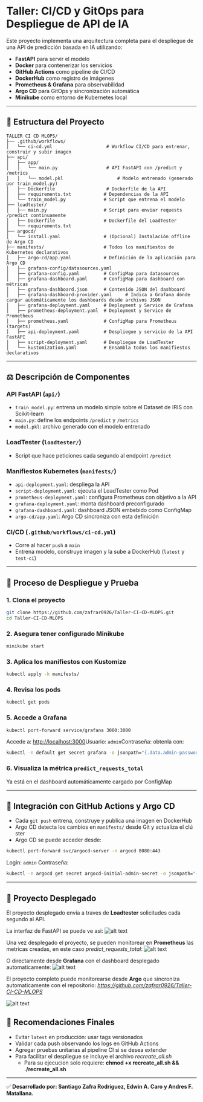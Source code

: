 # Taller: CI/CD y GitOps para Despliegue de API de IA

Este proyecto implementa una arquitectura completa para el despliegue de una API de predicción basada en IA utilizando:

- **FastAPI** para servir el modelo
- **Docker** para contenerizar los servicios
- **GitHub Actions** como pipeline de CI/CD
- **DockerHub** como registro de imágenes
- **Prometheus & Grafana** para observabilidad
- **Argo CD** para GitOps y sincronización automática
- **Minikube** como entorno de Kubernetes local

---

## 📂 Estructura del Proyecto

```
TALLER CI CD MLOPS/
├── .github/workflows/
│   └── ci-cd.yml                    # Workflow CI/CD para entrenar, construir y subir imagen
├── api/
│   ├── app/
│   │   └── main.py                  # API FastAPI con /predict y /metrics
│   │   └── model.pkl                    # Modelo entrenado (generado por train_model.py)
│   ├── Dockerfile                   # Dockerfile de la API
│   ├── requirements.txt            # Dependencias de la API
│   └── train_model.py              # Script que entrena el modelo
├── loadtester/
│   ├── main.py                     # Script para enviar requests /predict continuamente
│   ├── Dockerfile                  # Dockerfile del LoadTester
│   └── requirements.txt
├── argocd/
│   └── install.yaml                # (Opcional) Instalación offline de Argo CD
├── manifests/                      # Todos los manifiestos de Kubernetes declarativos
│   ├── argo-cd/app.yaml            # Definición de la aplicación para Argo CD
│   ├── grafana-config/datasources.yaml
│   ├── grafana-config.yaml         # ConfigMap para datasources
│   ├── grafana-dashboard.yaml      # ConfigMap para dashboard con métricas
│   ├── grafana-dashboard.json      # Contenido JSON del dashboard
│   ├── grafana-dashboard-provider.yaml     # Indica a Grafana dónde cargar automáticamente los dashboards desde archivos JSON
│   ├── grafana-deployment.yaml     # Deployment y Service de Grafana
│   ├── prometheus-deployment.yaml  # Deployment y Service de Prometheus
│   ├── prometheus.yaml             # ConfigMap para Prometheus (targets)
│   ├── api-deployment.yaml         # Despliegue y servicio de la API FastAPI
│   ├── script-deployment.yaml      # Despliegue de LoadTester
│   └── kustomization.yaml          # Ensambla todos los manifiestos declarativos
```

---

## ⚖️ Descripción de Componentes

### API FastAPI (`api/`)

- `train_model.py`: entrena un modelo simple sobre el Dataset de IRIS con Scikit-learn
- `main.py`: define los endpoints `/predict` y `/metrics`
- `model.pkl`: archivo generado con el modelo entrenado

### LoadTester (`loadtester/`)

- Script que hace peticiones cada segundo al endpoint `/predict`

### Manifiestos Kubernetes (`manifests/`)

- `api-deployment.yaml`: despliega la API
- `script-deployment.yaml`: ejecuta el LoadTester como Pod
- `prometheus-deployment.yaml`: configura Prometheus con objetivo a la API
- `grafana-deployment.yaml`: monta dashboard preconfigurado
- `grafana-dashboard.yaml`: dashboard JSON embebido como ConfigMap
- `argo-cd/app.yaml`: Argo CD sincroniza con esta definición

### CI/CD (`.github/workflows/ci-cd.yml`)

- Corre al hacer `push` a `main`
- Entrena modelo, construye imagen y la sube a DockerHub (`latest` y `test-ci`)

---

## 🧰 Proceso de Despliegue y Prueba

### 1. Clona el proyecto

```bash
git clone https://github.com/zafrar0926/Taller-CI-CD-MLOPS.git
cd Taller-CI-CD-MLOPS
```

### 2. Asegura tener configurado Minikube

```bash
minikube start
```

### 3. Aplica los manifiestos con Kustomize

```bash
kubectl apply -k manifests/
```

### 4. Revisa los pods

```bash
kubectl get pods
```

### 5. Accede a Grafana

```bash
kubectl port-forward service/grafana 3000:3000
```

Accede a: [http://localhost:3000](http://localhost:3000)Usuario: `admin`Contraseña: obtenla con:

```bash
kubectl -n default get secret grafana -o jsonpath="{.data.admin-password}" | base64 -d && echo
```

### 6. Visualiza la métrica `predict_requests_total`

Ya está en el dashboard automáticamente cargado por ConfigMap

---

## 🚀 Integración con GitHub Actions y Argo CD

- Cada `git push` entrena, construye y publica una imagen en DockerHub
- Argo CD detecta los cambios en `manifests/` desde Git y actualiza el clú ster
- Argo CD se puede acceder desde:

```bash
kubectl port-forward svc/argocd-server -n argocd 8080:443
```

Login: `admin` Contraseña:

```bash
kubectl -n argocd get secret argocd-initial-admin-secret -o jsonpath="{.data.password}" | base64 -d && echo
```

---

## 🚀 Proyecto Desplegado

El proyecto desplegado envia a traves de **Loadtester** solicitudes cada segundo al API. 

La interfaz de FastAPI se puede ve asi:
![alt text](image.png)

Una vez desplegado el proyecto, se pueden monitorear en **Prometheus** las metricas creadas, en este caso *predict_requests_total*:
![alt text](image-1.png)

O directamente desde **Grafana** con el dashboard desplegado automaticamente:
![alt text](image-2.png)

El proyecto completo puede monitorearse desde **Argo** que sincroniza automaticamente con el repositorio: *https://github.com/zafrar0926/Taller-CI-CD-MLOPS*

![alt text](image-3.png)


## 🛌 Recomendaciones Finales

- Evitar `latest` en producción: usar tags versionados
- Validar cada push observando los logs en GitHub Actions
- Agregar pruebas unitarias al pipeline CI si se desea extender
- Para facilitar el despliegue se incluye el archivo *recreate_all.sh*
    - Para su ejecucion solo requiere:
    **chmod +x recreate_all.sh && ./recreate_all.sh**
---

✅ **Desarrollado por: Santiago Zafra Rodriguez, Edwin A. Caro y Andres F. Matallana.**
